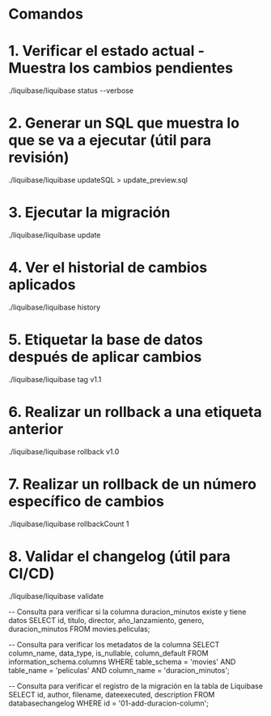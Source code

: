 # Comandos

# 1. Verificar el estado actual - Muestra los cambios pendientes
./liquibase/liquibase status --verbose

# 2. Generar un SQL que muestra lo que se va a ejecutar (útil para revisión)
./liquibase/liquibase updateSQL > update_preview.sql

# 3. Ejecutar la migración
./liquibase/liquibase update

# 4. Ver el historial de cambios aplicados
./liquibase/liquibase history

# 5. Etiquetar la base de datos después de aplicar cambios
./liquibase/liquibase tag v1.1

# 6. Realizar un rollback a una etiqueta anterior
./liquibase/liquibase rollback v1.0

# 7. Realizar un rollback de un número específico de cambios
./liquibase/liquibase rollbackCount 1

# 8. Validar el changelog (útil para CI/CD)
./liquibase/liquibase validate

-- Consulta para verificar si la columna duracion_minutos existe y tiene datos
SELECT id, titulo, director, año_lanzamiento, genero, duracion_minutos
FROM movies.peliculas;

-- Consulta para verificar los metadatos de la columna
SELECT column_name, data_type, is_nullable, column_default
FROM information_schema.columns
WHERE table_schema = 'movies' AND table_name = 'peliculas' AND column_name = 'duracion_minutos';

-- Consulta para verificar el registro de la migración en la tabla de Liquibase
SELECT id, author, filename, dateexecuted, description
FROM databasechangelog
WHERE id = '01-add-duracion-column';
